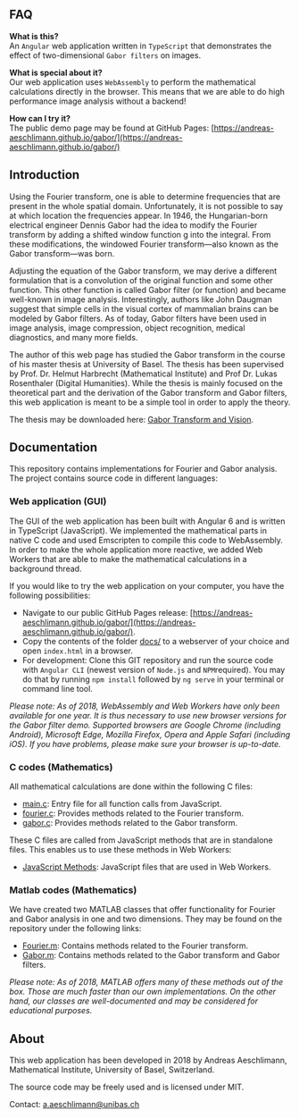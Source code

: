 ## FAQ

**What is this?**  
An `Angular` web application written in `TypeScript` that demonstrates the effect of two-dimensional `Gabor filters` on images.

**What is special about it?**  
Our web application uses `WebAssembly` to perform the mathematical calculations directly in the browser. This means that we are able to do high performance image analysis without a backend!

**How can I try it?**  
The public demo page may be found at GitHub Pages: [https://andreas-aeschlimann.github.io/gabor/](https://andreas-aeschlimann.github.io/gabor/) 

## Introduction

Using the Fourier transform, one is able to determine frequencies that are present in the whole spatial domain. Unfortunately, it is not possible to say at which location the frequencies appear. In 1946, the Hungarian-born electrical engineer Dennis Gabor had the idea to modify the Fourier transform by adding a shifted window function g into the integral. From these modifications, the windowed Fourier transform—also known as the Gabor transform—was born.

Adjusting the equation of the Gabor transform, we may derive a different formulation that is a convolution of the original function and some other function. This other function is called Gabor filter (or function) and became well-known in image analysis. Interestingly, authors like John Daugman suggest that simple cells in the visual cortex of mammalian brains can be modeled by Gabor filters. As of today, Gabor filters have been used in image analysis, image compression, object recognition, medical diagnostics, and many more fields.

The author of this web page has studied the Gabor transform in the course of his master thesis at University of Basel. The thesis has been supervised by Prof. Dr. Helmut Harbrecht (Mathematical Institute) and Prof Dr. Lukas Rosenthaler (Digital Humanities). While the thesis is mainly focused on the theoretical part and the derivation of the Gabor transform and Gabor filters, this web application is meant to be a simple tool in order to apply the theory.

The thesis may be downloaded here: [Gabor Transform and Vision](src/assets/docs/GaborTransform.pdf).

## Documentation

This repository contains implementations for Fourier and Gabor analysis. The project contains source code in different languages:

### Web application (GUI)

The GUI of the web application has been built with Angular 6 and is written in TypeScript (JavaScript). We implemented the mathematical parts in native C code and used Emscripten to compile this code to WebAssembly. In order to make the whole application more reactive, we added Web Workers that are able to make the mathematical calculations in a background thread.

If you would like to try the web application on your computer, you have the following possibilities:

* Navigate to our public GitHub Pages release: [https://andreas-aeschlimann.github.io/gabor/](https://andreas-aeschlimann.github.io/gabor/).
* Copy the contents of the folder [docs/](docs/) to a webserver of your choice and open `index.html` in a browser.
* For development: Clone this GIT repository and run the source code with `Angular CLI` (newest version of `Node.js` and `NPM`required). You may do that by running ``npm install`` followed by ``ng serve`` in your terminal or command line tool.

*Please note:  As of 2018, WebAssembly and Web Workers have only been available for one year. It is thus necessary to use new browser versions for the Gabor filter demo. Supported browsers are Google Chrome (including Android), Microsoft Edge, Mozilla Firefox, Opera and Apple Safari (including iOS). If you have problems, please make sure your browser is up-to-date.*

### C codes (Mathematics)

All mathematical calculations are done within the following C files:

* [main.c](src/assets/c/main.c): Entry file for all function calls from JavaScript.
* [fourier.c](src/assets/c/fourier.c): Provides methods related to the Fourier transform.
* [gabor.c](src/assets/c/gabor.c): Provides methods related to the Gabor transform.

These C files are called from JavaScript methods that are in standalone files. This enables us to use these methods in Web Workers:

* [JavaScript Methods](src/assets/js): JavaScript files that are used in Web Workers.

### Matlab codes (Mathematics)

We have created two MATLAB classes that offer functionality for Fourier and Gabor analysis in one and two dimensions. They may be found on the repository under the following links:

* [Fourier.m](src/assets/matlab/Fourier.m): Contains methods related to the Fourier transform.
* [Gabor.m](src/assets/matlab/Gabor.m): Contains methods related to the Gabor transform and Gabor filters.

*Please note: As of 2018, MATLAB offers many of these methods out of the box. Those are much faster than our own implementations. On the other hand, our classes are well-documented and may be considered for educational purposes.*

## About

This web application has been developed in 2018 by Andreas Aeschlimann, Mathematical Institute, University of Basel, Switzerland.

The source code may be freely used and is licensed under MIT.

Contact: a.aeschlimann@unibas.ch